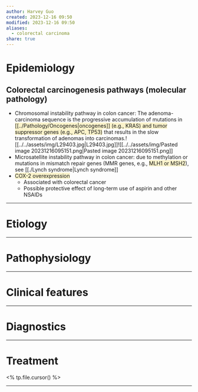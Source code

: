 ```yaml
---
author: Harvey Guo
created: 2023-12-16 09:50
modified: 2023-12-16 09:50
aliases:
  - colorectal carcinoma
share: true
---
```

# Epidemiology
## Colorectal carcinogenesis pathways (molecular pathology) 
- Chromosomal instability pathway in colon cancer: The adenoma-carcinoma sequence is the progressive accumulation of mutations in <span style="background:rgba(240, 200, 0, 0.2)">[[../Pathology/Oncogenes|oncogenes]] (e.g., KRAS) and tumor suppressor genes (e.g., APC, TP53)</span> that results in the slow transformation of adenomas into carcinomas.![[../../assets/img/L29403.jpg|L29403.jpg]]![[../../assets/img/Pasted image 20231216095151.png|Pasted image 20231216095151.png]]
- Microsatellite instability pathway in colon cancer: due to methylation or mutations in mismatch repair genes (MMR genes, e.g., <span style="background:rgba(240, 200, 0, 0.2)">MLH1 or MSH2</span>), see [[./Lynch syndrome|Lynch syndrome]]
- <span style="background:rgba(240, 200, 0, 0.2)">COX-2 overexpression</span>
	- Associated with colorectal cancer
	- Possible protective effect of long-term use of aspirin and other NSAIDs

---
# Etiology


---
# Pathophysiology


---
# Clinical features


---
# Diagnostics


---
# Treatment
<% tp.file.cursor() %>

---
